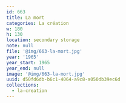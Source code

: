 ```yaml
---
id: 663
title: La mort
categories: La création
w: 180
h: 130
location: secondary storage
note: null
file: '@img/663-la-mort.jpg'
year: '1965'
year_start: 1965
year_end: null
image: '@img/663-la-mort.jpg'
uuid: d50fd6db-b6c1-4064-a9c8-a050db39ec6d
collections:
  - la-creation
---
```


